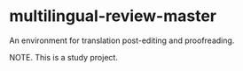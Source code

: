 # multilingual-review-master
An environment for translation post-editing and proofreading.

NOTE. This is a study project.

